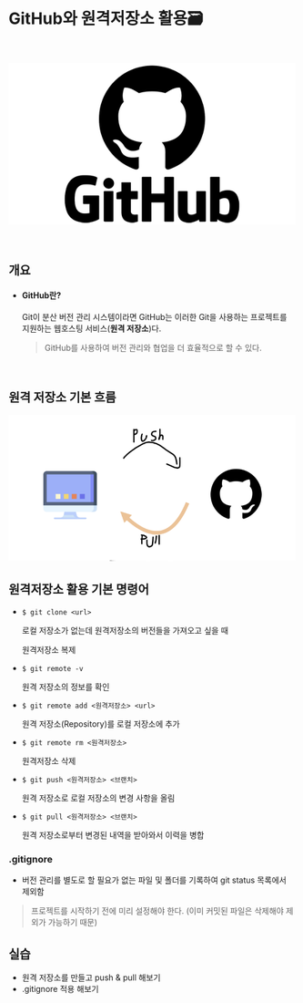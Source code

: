# GitHub와 원격저장소 활용🗃️

<br/>

![GitHub](github.assets/GitHub-16571591467661.png)

<br/>

## 개요 

- #### GitHub란?

   Git이 분산 버전 관리 시스템이라면 GitHub는 이러한 Git을 사용하는 프로젝트를 지원하는 웹호스팅 서비스(**원격 저장소**)다.

  > GitHub를 사용하여 버전 관리와 협업을 더 효율적으로 할 수 있다.

 <br/>

## 원격 저장소 기본 흐름

<img src="github.assets/image-20220709134342043.png" alt="image-20220709134342043" style="zoom:150%;" />

## 원격저장소 활용 기본 명령어

- `$ git clone <url>`

  로컬 저장소가 없는데 원격저장소의 버전들을 가져오고 싶을 때

  원격저장소 복제

- `$ git remote -v`

  원격 저장소의 정보를 확인

- `$ git remote add <원격저장소> <url>`

  원격 저장소(Repository)를 로컬 저장소에 추가

- `$ git remote rm <원격저장소>`

  원격저장소 삭제

- `$ git push <원격저장소> <브랜치>`

  원격 저장소로 로컬 저장소의 변경 사항을 올림

- `$ git pull <원격저장소> <브랜치>`

  원격 저장소로부터 변경된 내역을 받아와서 이력을 병합



### .gitignore

- 버전 관리를 별도로 할 필요가 없는 파일 및 폴더를 기록하여 git status 목록에서 제외함

> 프로젝트를 시작하기 전에 미리 설정해야 한다. (이미 커밋된 파일은 삭제해야 제외가 가능하기 때문)



## 실습

- 원격 저장소를 만들고 push & pull 해보기
- .gitignore 적용 해보기
